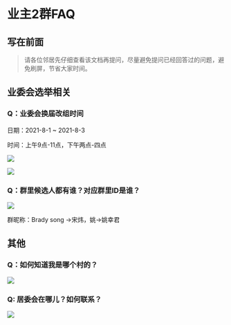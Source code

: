 # 业主2群FAQ

## 写在前面

> 请各位邻居先仔细查看该文档再提问，尽量避免提问已经回答过的问题，避免刷屏，节省大家时间。

## 业委会选举相关

### Q：业委会换届改组时间

日期：2021-8-1 ~ 2021-8-3

时间：上午9点-11点，下午两点-四点

![](https://qiniu.weapon-master.online/WechatIMG9137.jpeg)

![](https://qiniu.weapon-master.online/WechatIMG9136.jpeg)



### Q：群里候选人都有谁？对应群里ID是谁？

![](https://qiniu.weapon-master.online/WechatIMG9019.jpeg)

群昵称：Brady song ->宋炜，姚->姚幸君 

## 其他

### Q：如何知道我是哪个村的？

![](https://qiniu.weapon-master.online/WechatIMG8802.jpeg)

### Q: 居委会在哪儿？如何联系？

![](https://qiniu.weapon-master.online/WechatIMG8793.jpeg)
